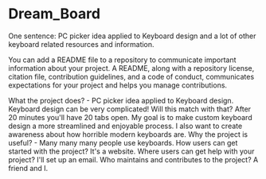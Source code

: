 # Dream_Board
One sentence: PC picker idea applied to Keyboard design and a lot of other keyboard related resources and information.

You can add a README file to a repository to communicate important information about your project. A README, along with a repository license, citation file, contribution guidelines, and a code of conduct, communicates expectations for your project and helps you manage contributions.



What the project does? - PC picker idea applied to Keyboard design. Keyboard design can be very complicated! Will this match with that? After 20 minutes you'll have 20 tabs open. My goal is to make custom keyboard design a more streamlined and enjoyable process. I also want to create awareness about how horrible modern keyboards are.
Why the project is useful? - Many many many people use keyboards.
How users can get started with the project? It's a website. 
Where users can get help with your project? I'll set up an email.
Who maintains and contributes to the project? A friend and I.
